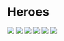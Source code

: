 # Heroes

![](https://github.com/blob/master/ss1.png)
![](https://github.com/blob/master/ss2.png)
![](https://github.com/blob/master/ss3.png)
![](https://github.com/blob/master/ss4.png)
![](https://github.com/blob/master/ss5.png)
![](https://github.com/blob/master/ss6.png)
